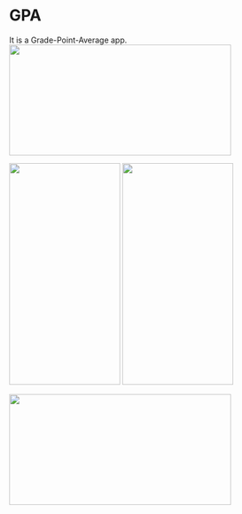 # GPA

It is a Grade-Point-Average app.
<img src="https://user-images.githubusercontent.com/50717631/153751410-77bf0aef-ee32-416d-a4b1-fa6e4b577300.gif" width="400" height="200">

<img src="https://user-images.githubusercontent.com/50717631/153751405-bf945805-98b5-4e33-a462-916621e372a3.png" width="200" height="400"> <img src="https://user-images.githubusercontent.com/50717631/153751406-b92f4428-3c99-48ee-8e36-b6379c9a6dc6.png" width="200" height="400">

<img src="https://user-images.githubusercontent.com/50717631/153751419-d749e81a-bff4-4373-8588-f504eff1a16e.png" width="400" height="200">


